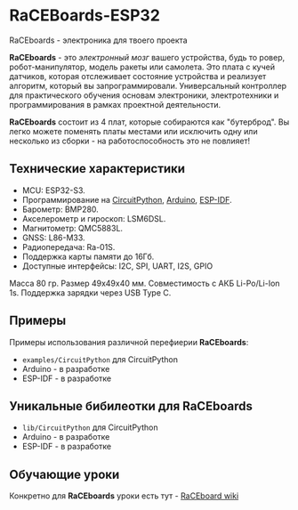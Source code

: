 # RaCEBoards-ESP32
 RaCEboards - электроника для твоего проекта

**RaCEboards** - это *электронный мозг* вашего устройства, будь то ровер, робот-манипулятор, модель ракеты или самолета. Это плата с кучей датчиков, которая отслеживает состояние устройства и реализует алгоритм, который вы запрограммировали. Универсальный контроллер для практического обучения основам электроники, электротехники и программирования в рамках проектной деятельности.

**RaCEboards** состоит из 4 плат, которые собираются как "бутерброд". Вы легко можете поменять платы местами или исключить одну или несколько из сборки - на работоспособность это не повлияет!

## Технические характеристики
+ MCU: ESP32-S3.
+ Программирование на [CircuitPython](https://github.com/adafruit/circuitpython), [Arduino](https://github.com/espressif/arduino-esp32),  [ESP-IDF](https://github.com/espressif/esp-idf).
+ Барометр: BMP280.
+ Акселерометр и гироскоп: LSM6DSL.
+ Магнитометр: QMC5883L.
+ GNSS: L86-M33.
+ Радиопередача: Ra-01S.
+ Поддержка карты памяти до 16Гб.
+ Доступные интерфейсы: I2C, SPI, UART, I2S, GPIO 

Масса 80 гр.
Размер 49х49х40 мм.
Совместимость с АКБ Li-Po/Li-Ion 1s.
Поддержка зарядки через USB Type C.

## Примеры
Примеры использования различной перефиерии **RaCEboards**:
-  ``examples/CircuitPython`` для CircuitPython
-  Arduino - в разработке
-  ESP-IDF - в разработке

## Уникальные бибилеотки для RaCEboards
-  ``lib/CircuitPython`` для CircuitPython
-  Arduino - в разработке
-  ESP-IDF - в разработке

## Обучающие уроки
Конкретно для **RaCEboards** уроки есть тут - [RaCEboard wiki](https://raceboards.notion.site/b904a8853876489b9a182e0184369974?v=f337b6ecd4494e199e3b007a1e0e9fd5)
